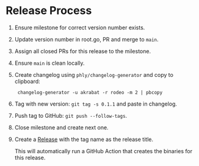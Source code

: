 # Release Process

1. Ensure milestone for correct version number exists.
2. Update version number in root.go, PR and merge to `main`.
3. Assign all closed PRs for this release to the milestone.
4. Ensure `main` is clean locally.
5. Create changelog using `phly/changelog-generator` and copy to clipboard:
    
        changelog-generator -u akrabat -r rodeo -m 2 | pbcopy

5. Tag with new version: `git tag -s 0.1.1` and paste in changelog.
6. Push tag to GitHub: `git push --follow-tags`.
7. Close milestone and create next one.
8. Create a [Release](https://github.com/akrabat/rodeo/releases) with the tag name as the release title.

    This will automatically run a GitHub Action that creates the binaries for this release.

